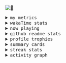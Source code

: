 [![🐙](https://hits.seeyoufarm.com/api/count/incr/badge.svg?url=https%3A%2F%2Fgithub.com%2Fktnkk%2Fhit-counter&count_bg=%23070707&title_bg=%23070707&icon=&icon_color=%23E7E7E7&title=visitors&edge_flat=true)](https://hits.seeyoufarm.com)

<details>
  <summary> <samp>my metrics</samp></summary>
  
  <br>
  
 ![🐳](https://github.com/kkhys/kkhys/blob/main/github-metrics.svg)
  
  ***
</details>

<details>
  <summary> <samp>wakaTime stats</samp></summary>
  
  <br>
  
<!--START_SECTION:waka-->
![Code Time](http://img.shields.io/badge/Code%20Time-5%2C271%20hrs%201%20min-blue)

**🐱 My GitHub Data** 

> 📦 5.2 MB Used in GitHub's Storage 
 > 
> 💼 Opted to Hire
 > 
> 📜 9 Public Repositories 
 > 
> 🔑 23 Private Repositories 
 > 
**I'm an Early 🐤** 

```text
🌞 Morning                9304 commits        ███████░░░░░░░░░░░░░░░░░░   28.91 % 
🌆 Daytime                6819 commits        █████░░░░░░░░░░░░░░░░░░░░   21.19 % 
🌃 Evening                13676 commits       ███████████░░░░░░░░░░░░░░   42.49 % 
🌙 Night                  2388 commits        ██░░░░░░░░░░░░░░░░░░░░░░░   07.42 % 
```
📅 **I'm Most Productive on Sunday** 

```text
Monday                   3879 commits        ███░░░░░░░░░░░░░░░░░░░░░░   12.05 % 
Tuesday                  4504 commits        ███░░░░░░░░░░░░░░░░░░░░░░   13.99 % 
Wednesday                4500 commits        ███░░░░░░░░░░░░░░░░░░░░░░   13.98 % 
Thursday                 4466 commits        ███░░░░░░░░░░░░░░░░░░░░░░   13.88 % 
Friday                   4690 commits        ████░░░░░░░░░░░░░░░░░░░░░   14.57 % 
Saturday                 4720 commits        ████░░░░░░░░░░░░░░░░░░░░░   14.66 % 
Sunday                   5428 commits        ████░░░░░░░░░░░░░░░░░░░░░   16.86 % 
```


📊 **This Week I Spent My Time On** 

```text
🕑︎ Time Zone: Asia/Tokyo

💬 Programming Languages: 
Other                    50 hrs 37 mins      ████████████████░░░░░░░░░   63.71 % 
Java                     20 hrs 54 mins      ███████░░░░░░░░░░░░░░░░░░   26.32 % 
HTML                     1 hr 54 mins        █░░░░░░░░░░░░░░░░░░░░░░░░   02.40 % 
TypeScript               1 hr 42 mins        █░░░░░░░░░░░░░░░░░░░░░░░░   02.15 % 
SQL                      1 hr 18 mins        ░░░░░░░░░░░░░░░░░░░░░░░░░   01.65 % 

🔥 Editors: 
Chrome                   57 hrs 12 mins      ██████████████████░░░░░░░   72.00 % 
IntelliJ IDEA            21 hrs 38 mins      ███████░░░░░░░░░░░░░░░░░░   27.25 % 
DataGrip                 35 mins             ░░░░░░░░░░░░░░░░░░░░░░░░░   00.75 % 

💻 Operating System: 
Mac                      79 hrs 27 mins      █████████████████████████   100.00 % 
```


 Last Updated on 2024/12/08 18:43:40 UTC
<!--END_SECTION:waka-->
  
  ***
</details>


<details>
  <summary> <samp>now playing</samp></summary>
  
  <br>
 
 [![🐟](https://spotify-github-profile.vercel.app/api/view?uid=31ryofms4dnv7mrohhepo4c4zgqu&cover_image=true&theme=default&show_offline=false&background_color=121212&bar_color=53b14f&bar_color_cover=false)](https://open.spotify.com/user/31ryofms4dnv7mrohhepo4c4zgqu)
  
  ***
</details>

<details>
  <summary> <samp>github readme stats</samp></summary>
  
  <br>
  
 <p align="left"> 
  <img alt="🐠" src="https://github-readme-stats.vercel.app/api?username=kkhys&count_private=true&show_icons=true&theme=dark&include_all_commits=true" />
  <img alt="🐟" src="https://github-readme-stats.vercel.app/api/top-langs/?username=kkhys&layout=compact&theme=dark&langs_count=10&hide=HTML,CSS,SCSS" />
</p>
  
  ***
</details>

<details>
  <summary> <samp>profile trophies</samp></summary>
  
  <br>
  
  [![🐬](https://github-profile-trophy.vercel.app/?username=kkhys&rank=SECRET,SSS,SS,S,AAA,AA,A&theme=darkhub&row=1&margin-w=10&no-bg=true)](https://github.com/ryo-ma/github-profile-trophy)
  
  ***
</details>

<details>
  <summary> <samp>summary cards</samp></summary>
  
  <br>
  
  ![🐋](https://github-profile-summary-cards.vercel.app/api/cards/profile-details?username=kkhys&theme=github_dark)
  ![🦑](https://github-profile-summary-cards.vercel.app/api/cards/repos-per-language?username=kkhys&theme=github_dark)
  ![🦭](https://github-profile-summary-cards.vercel.app/api/cards/most-commit-language?username=kkhys&theme=github_dark)
  ![🦀](https://github-profile-summary-cards.vercel.app/api/cards/stats?username=kkhys&theme=github_dark)
  ![🦈](https://github-profile-summary-cards.vercel.app/api/cards/productive-time?username=kkhys&theme=github_dark)
  
  ***
</details>

<details>
  <summary> <samp>streak stats</samp></summary>
  
  <br>
  
  [![🐠](http://github-readme-streak-stats.herokuapp.com?user=kkhys&theme=dark)](https://git.io/streak-stats)
  
  ***
</details>

<details>
  <summary> <samp>activity graph</samp></summary>
  
  <br>
  
  [![🐡](https://github-readme-activity-graph.vercel.app/graph?username=kkhys&theme=xcode)](https://github.com/ashutosh00710/github-readme-activity-graph)
  
  ***
</details>
